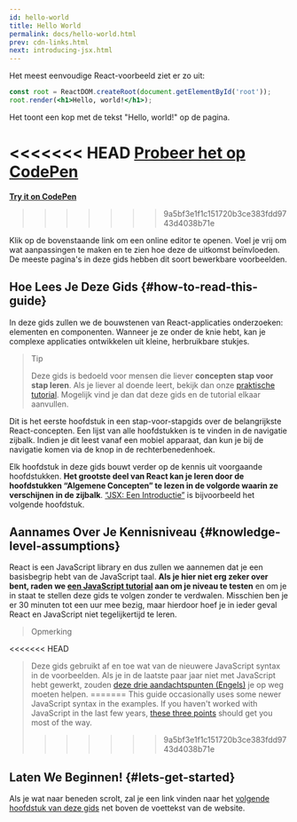 ```yaml
---
id: hello-world
title: Hello World
permalink: docs/hello-world.html
prev: cdn-links.html
next: introducing-jsx.html
---
```


Het meest eenvoudige React-voorbeeld ziet er zo uit:

```jsx
const root = ReactDOM.createRoot(document.getElementById('root'));
root.render(<h1>Hello, world!</h1>);
```

Het toont een kop met de tekst "Hello, world!" op de pagina.

<<<<<<< HEAD
[Probeer het op CodePen](codepen://hello-world)
=======
**[Try it on CodePen](https://codepen.io/gaearon/pen/rrpgNB?editors=1010)**
>>>>>>> 9a5bf3e1f1c151720b3ce383fdd9743d4038b71e

Klik op de bovenstaande link om een online editor te openen. Voel je vrij om wat aanpassingen te maken en te zien hoe deze de uitkomst beïnvloeden. De meeste pagina's in deze gids hebben dit soort bewerkbare voorbeelden.


## Hoe Lees Je Deze Gids {#how-to-read-this-guide}

In deze gids zullen we de bouwstenen van React-applicaties onderzoeken: elementen en componenten. Wanneer je ze onder de knie hebt, kan je complexe applicaties ontwikkelen uit kleine, herbruikbare stukjes.

>Tip
>
>Deze gids is bedoeld voor mensen die liever **concepten stap voor stap leren**. Als je liever al doende leert, bekijk dan onze [praktische tutorial](/tutorial/tutorial.html). Mogelijk vind je dan dat deze gids en de tutorial elkaar aanvullen.

Dit is het eerste hoofdstuk in een stap-voor-stapgids over de belangrijkste React-concepten. Een lijst van alle hoofdstukken is te vinden in de navigatie zijbalk. Indien je dit leest vanaf een mobiel apparaat, dan kun je bij de navigatie komen via de knop in de rechterbenedenhoek.

Elk hoofdstuk in deze gids bouwt verder op de kennis uit voorgaande hoofdstukken. **Het grootste deel van React kan je leren door de hoofdstukken “Algemene Concepten” te lezen in de volgorde waarin ze verschijnen in de zijbalk**. [“JSX: Een Introductie”](/docs/introducing-jsx.html) is bijvoorbeeld het volgende hoofdstuk.

## Aannames Over Je Kennisniveau {#knowledge-level-assumptions}

React is een JavaScript library en dus zullen we aannemen dat je een basisbegrip hebt van de JavaScript taal. **Als je hier niet erg zeker over bent, raden we [een JavaScript tutorial](https://developer.mozilla.org/nl/docs/Web/JavaScript/A_re-introduction_to_JavaScript) aan om je niveau te testen** en om je in staat te stellen deze gids te volgen zonder te verdwalen. Misschien ben je er 30 minuten tot een uur mee bezig, maar hierdoor hoef je in ieder geval React en JavaScript niet tegelijkertijd te leren.

>Opmerking
>
<<<<<<< HEAD
>Deze gids gebruikt af en toe wat van de nieuwere JavaScript syntax in de voorbeelden.
Als je in de laatste paar jaar niet met JavaScript hebt gewerkt, zouden [deze drie aandachtspunten (Engels)](https://gist.github.com/gaearon/683e676101005de0add59e8bb345340c) je op weg moeten helpen.
=======
>This guide occasionally uses some newer JavaScript syntax in the examples. If you haven't worked with JavaScript in the last few years, [these three points](https://gist.github.com/gaearon/683e676101005de0add59e8bb345340c) should get you most of the way.
>>>>>>> 9a5bf3e1f1c151720b3ce383fdd9743d4038b71e

## Laten We Beginnen! {#lets-get-started}

Als je wat naar beneden scrolt, zal je een link vinden naar het [volgende hoofdstuk van deze gids](/docs/introducing-jsx.html) net boven de voettekst van de website.

